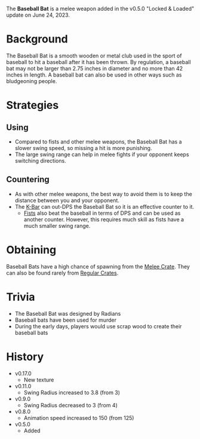 The **Baseball Bat** is a melee weapon added in the v0.5.0 "Locked & Loaded" update on June 24, 2023.

# Background

The Baseball Bat is a smooth wooden or metal club used in the sport of baseball to hit a baseball after it has been thrown. By regulation, a baseball bat may not be larger than 2.75 inches in diameter and no more than 42 inches in length. A baseball bat can also be used in other ways such as bludgeoning people.

# Strategies

## Using

- Compared to fists and other melee weapons, the Baseball Bat has a slower swing speed, so missing a hit is more punishing.
- The large swing range can help in melee fights if your opponent keeps switching directions.

## Countering

- As with other melee weapons, the best way to avoid them is to keep the distance between you and your opponent.
- The [K-Bar](/weapons/melee/kbar) can out-DPS the Baseball Bat so it is an effective counter to it.
  - [Fists](/weapons/melee/fists) also beat the baseball in terms of DPS and can be used as another counter. However, this requires much skill as fists have a much smaller swing range.

# Obtaining

Baseball Bats have a high chance of spawning from the [Melee Crate](/obstacles/melee_crate). They can also be found rarely from [Regular Crates](/obstacles/regular_crate).

# Trivia

- The Baseball Bat was designed by Radians
- Baseball bats have been used for murder
- During the early days, players would use scrap wood to create their baseball bats

# History

- v0.17.0
  - New texture
- v0.11.0
  - Swing Radius increased to 3.8 (from 3)
- v0.9.0
  - Swing Radius decreased to 3 (from 4)
- v0.8.0
  - Animation speed increased to 150 (from 125)
- v0.5.0
  - Added
